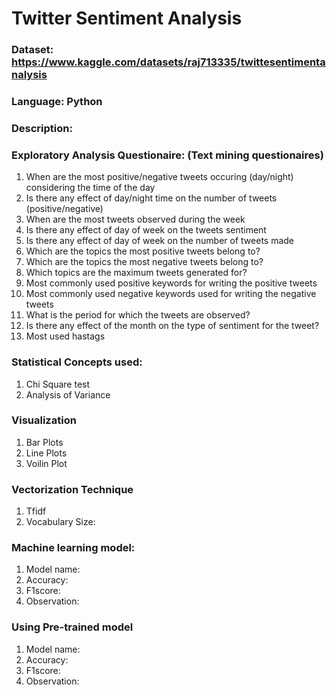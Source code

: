 # Twitter Sentiment Analysis

### Dataset: https://www.kaggle.com/datasets/raj713335/twittesentimentanalysis

### Language: Python

### Description: 

### Exploratory Analysis Questionaire: (Text mining questionaires)
1. When are the most positive/negative tweets occuring (day/night) considering the time of the day
2. Is there any effect of day/night time on the number of tweets (positive/negative)
3. When are the most tweets observed during the week
4. Is there any effect of day of week on the tweets sentiment
5. Is there any effect of day of week on the number of tweets made
6. Which are the topics the most positive tweets belong to?
7. Which are the topics the most negative tweets belong to?
8. Which topics are the maximum tweets generated for?
9. Most commonly used positive keywords for writing the positive tweets
10. Most commonly used negative keywords used for writing the negative tweets
11. What is the period for which the tweets are observed?
12. Is there any effect of the month on the type of sentiment for the tweet?
13. Most used hastags


### Statistical Concepts used:
1. Chi Square test
2. Analysis of Variance

### Visualization
1. Bar Plots
2. Line Plots
3. Voilin Plot

### Vectorization Technique
1. Tfidf
2. Vocabulary Size:

### Machine learning model:
1. Model name: 
2. Accuracy:
3. F1score:
4. Observation:

### Using Pre-trained model
1. Model name:
2. Accuracy:
3. F1score:
4. Observation:
